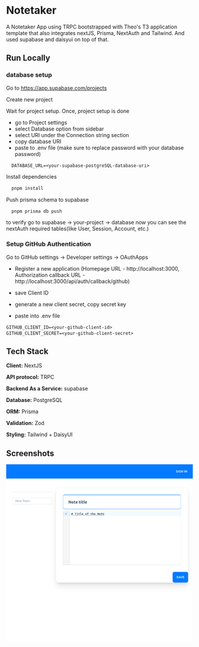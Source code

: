 # Notetaker

A Notetaker App using TRPC bootstrapped with Theo's T3 application template that also integrates nextJS, Prisma, NextAuth and Tailwind. And used supabase and daisyui on top of that.

## Run Locally

### database setup

Go to https://app.supabase.com/projects

Create new project

Wait for project setup. Once, project setup is done

- go to Project settings
- select Database option from sidebar
- select URI under the Connection string section
- copy database URI
- paste to .env file (make sure to replace password with your database password)

```
  DATABASE_URL=<your-supabase-postgreSQL-database-uri>
```

Install dependencies

```bash
  pnpm install
```

Push prisma schema to supabase

```bash
  pnpm prisma db push
```

to verify go to supabase -> your-project -> database
now you can see the nextAuth required tables(like User, Session, Account, etc.)

### Setup GitHub Authentication

Go to GitHub settings -> Developer settings -> OAuthApps

- Register a new application (Homepage URL - http://localhost:3000, Authorization callback URL - http://localhost:3000/api/auth/callback/github)

- save Client ID
- generate a new client secret, copy secret key
- paste into .env file

```
GITHUB_CLIENT_ID=<your-github-client-id>
GITHUB_CLIENT_SECRET=<your-github-client-secret>
```

## Tech Stack

**Client:** NextJS

**API protocol:** TRPC

**Backend As a Service:** supabase

**Database:** PostgreSQL

**ORM:** Prisma

**Validation:** Zod

**Styling:** Tailwind + DaisyUI

## Screenshots

![App Screenshot](/public/app-preview.png)
